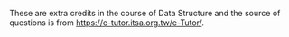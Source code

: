 These are extra credits in the course of Data Structure and the source of questions is from https://e-tutor.itsa.org.tw/e-Tutor/.
